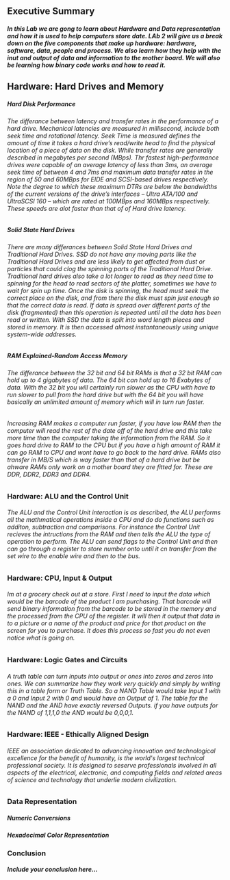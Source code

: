 ## Executive Summary
##### In this Lab we are gong to learn about Hardware and Data representation and how it is used to help computers store date. LAb 2 will give us a break down on the five components that make up hardware: hardware, software, data, people and process. We also learn how they help with the inut and output of data and information to the mother board. We will also be learning how binary code works and how to read it.

## Hardware: Hard Drives and Memory
##### Hard Disk Performance
###### The differance between latency and transfer rates in the performance of a hard drive. Mechanical latencies are measured in millisecond, include both seek time and rotational latency. Seek Time is measured defines the amount of time it takes a hard drive’s read/write head to find the physical location of a piece of data on the disk. While transfer rates are generally described in megabytes per second (MBps). Thr fastest high-performance drives were capable of an average latency of less than 3ms, an average seek time of between 4 and 7ms and maximum data transfer rates in the region of 50 and 60MBps for EIDE and SCSI-based drives respectively. Note the degree to which these maximum DTRs are below the bandwidths of the current versions of the drive’s interfaces – Ultra ATA/100 and UltraSCSI 160 – which are rated at 100MBps and 160MBps respectively. These speeds are alot faster than that of of Hard drive latency.

##### Solid State Hard Drives 
###### There are many differances between Solid State Hard Drives and Traditional Hard Drives. SSD do not have any moving parts like the Traditional Hard Drives and are less likely to get affected from dust or particles that could clog the spinning parts of the Traditional Hard Drive. Traditional hard drives also take a lot longer to read as they need time to spinning for the head to read sectors of the platter, sometimes we have to wait for spin up time. Once the disk is spinning, the head must seek the correct place on the disk, and from there the disk must spin just enough so that the correct data is read. If data is spread over different parts of the disk (fragmented) then this operation is repeated until all the data has been read or written. With SSD the data is split into word length pieces and stored in memory. It is then accessed almost instantaneously using unique system-wide addresses. 

##### RAM Explained-Random Access Memory
###### The differance between the 32 bit and 64 bit RAMs is that a 32 bit RAM can hold up to 4 gigabytes of data. The 64 bit can hold up to 16 Exabytes of data. With the 32 bit you will certainly run slower as the CPU with have to run slower to pull from the hard drive but with the 64 bit you will have basically an unlimited amount of memory which will in turn run faster. 
###### Increasing RAM makes a computer run faster, if you have low RAM then the computer will read the rest of the date off of the hard drive and this take more time than the computer taking the information from the RAM. So it goes hard drive to RAM to the CPU but if you have a high amount of RAM it can go RAM to CPU and wont have to go back to the hard drive. RAMs also transfer in MB/S which is way faster than that of a hard drive but be ahware RAMs only work on a mother board they are fitted for. These are DDR, DDR2, DDR3 and DDR4.

### Hardware: ALU and the Control Unit 
###### The ALU and the Control Unit interaction is as described, the ALU performs all the mathmatical operations inside a CPU and do do functions such as additon, subtraction and comparisons. For instance the Control Unit recieves the intructions from the RAM and then tells the ALU the type of operation to perform. The ALU can send flags to the Control Unit and then can go through a register to store number onto until it cn transfer from the set wire to the enable wire and then to the bus.

### Hardware: CPU, Input & Output 
###### Im at a grocery check out at a store. First I need to input the data which would be the barcode of the product I am purchasing. That barcode will send binary information from the barcode to be stored  in the memory and the processed from the CPU of the register. It will then it output that data in to a picture or a name of the product and price for that product on the screen for you to purchase. It does this process so fast you do not even notice what is going on. 

### Hardware: Logic Gates and Circuits
###### A truth table can turn inputs into output or ones into zeros and zeros into ones. We can summarize how they work very quickly and simply by writing this in a table form or Truth Table. So a NAND Table would take Input 1 with a 0 and Input 2 with 0 and would have an Output of 1. The table for the NAND and the AND have exactly reversed Outputs. if you have outputs for the NAND of 1,1,1,0 the AND would be 0,0,0,1.

### Hardware: IEEE - Ethically Aligned Design
###### IEEE an association dedicated to advancing innovation and technological excellence for the benefit of humanity, is the world's largest technical professional society. It is designed to seserve professionals involved in all aspects of the electrical, electronic, and computing fields and related areas of science and technology that underlie modern civilization.

### Data Representation
##### Numeric Conversions
##### Hexadecimal Color Representation

### Conclusion
##### Include your conclusion here...
